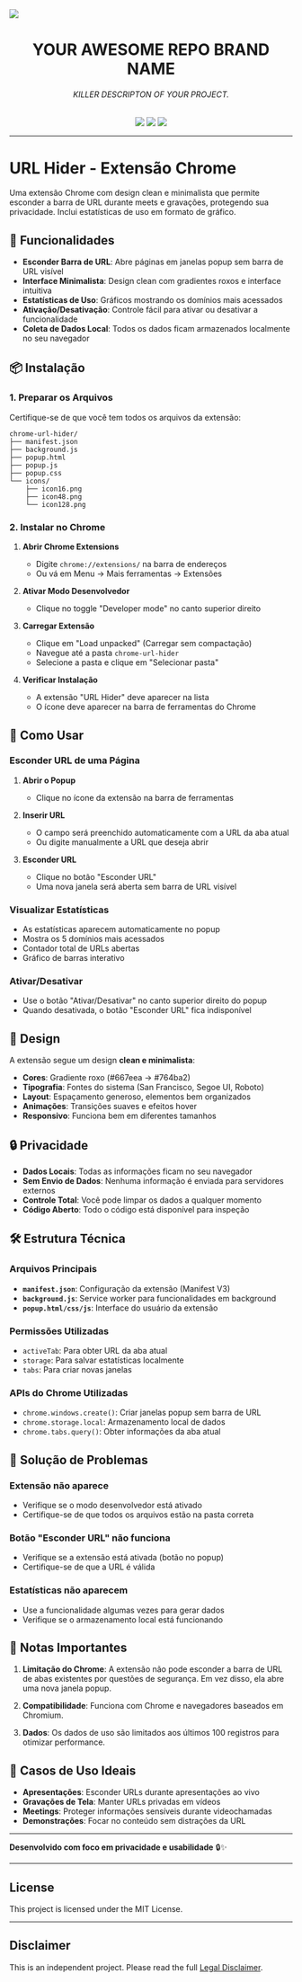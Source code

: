 <a alt="YOUR AWESOME REPO BRAND NAME">
<img src="LINK DO BANNER DO TEEU REPO ">
</a>

<h1 align="center">YOUR AWESOME REPO BRAND NAME</h1>

<h6 align="center">KILLER DESCRIPTON OF YOUR PROJECT.</h6>

<p align="center">
  <img src="https://img.shields.io/badge/License-MIT-yellow.svg">  <img src="https://img.shields.io/badge/Made%20with-JavaScript-blue">  <img src="https://img.shields.io/badge/Platform-Chromium%20Extension-green">
</p>

---

# URL Hider - Extensão Chrome

Uma extensão Chrome com design clean e minimalista que permite esconder a barra de URL durante meets e gravações, protegendo sua privacidade. Inclui estatísticas de uso em formato de gráfico.

## 🚀 Funcionalidades

- **Esconder Barra de URL**: Abre páginas em janelas popup sem barra de URL visível
- **Interface Minimalista**: Design clean com gradientes roxos e interface intuitiva
- **Estatísticas de Uso**: Gráficos mostrando os domínios mais acessados
- **Ativação/Desativação**: Controle fácil para ativar ou desativar a funcionalidade
- **Coleta de Dados Local**: Todos os dados ficam armazenados localmente no seu navegador

## 📦 Instalação

### 1. Preparar os Arquivos
Certifique-se de que você tem todos os arquivos da extensão:
```
chrome-url-hider/
├── manifest.json
├── background.js
├── popup.html
├── popup.js
├── popup.css
└── icons/
    ├── icon16.png
    ├── icon48.png
    └── icon128.png
```

### 2. Instalar no Chrome

1. **Abrir Chrome Extensions**
   - Digite `chrome://extensions/` na barra de endereços
   - Ou vá em Menu → Mais ferramentas → Extensões

2. **Ativar Modo Desenvolvedor**
   - Clique no toggle "Developer mode" no canto superior direito

3. **Carregar Extensão**
   - Clique em "Load unpacked" (Carregar sem compactação)
   - Navegue até a pasta `chrome-url-hider`
   - Selecione a pasta e clique em "Selecionar pasta"

4. **Verificar Instalação**
   - A extensão "URL Hider" deve aparecer na lista
   - O ícone deve aparecer na barra de ferramentas do Chrome

## 🎯 Como Usar

### Esconder URL de uma Página

1. **Abrir o Popup**
   - Clique no ícone da extensão na barra de ferramentas

2. **Inserir URL**
   - O campo será preenchido automaticamente com a URL da aba atual
   - Ou digite manualmente a URL que deseja abrir

3. **Esconder URL**
   - Clique no botão "Esconder URL"
   - Uma nova janela será aberta sem barra de URL visível

### Visualizar Estatísticas

- As estatísticas aparecem automaticamente no popup
- Mostra os 5 domínios mais acessados
- Contador total de URLs abertas
- Gráfico de barras interativo

### Ativar/Desativar

- Use o botão "Ativar/Desativar" no canto superior direito do popup
- Quando desativada, o botão "Esconder URL" fica indisponível

## 🎨 Design

A extensão segue um design **clean e minimalista**:

- **Cores**: Gradiente roxo (#667eea → #764ba2)
- **Tipografia**: Fontes do sistema (San Francisco, Segoe UI, Roboto)
- **Layout**: Espaçamento generoso, elementos bem organizados
- **Animações**: Transições suaves e efeitos hover
- **Responsivo**: Funciona bem em diferentes tamanhos

## 🔒 Privacidade

- **Dados Locais**: Todas as informações ficam no seu navegador
- **Sem Envio de Dados**: Nenhuma informação é enviada para servidores externos
- **Controle Total**: Você pode limpar os dados a qualquer momento
- **Código Aberto**: Todo o código está disponível para inspeção

## 🛠️ Estrutura Técnica

### Arquivos Principais

- **`manifest.json`**: Configuração da extensão (Manifest V3)
- **`background.js`**: Service worker para funcionalidades em background
- **`popup.html/css/js`**: Interface do usuário da extensão

### Permissões Utilizadas

- `activeTab`: Para obter URL da aba atual
- `storage`: Para salvar estatísticas localmente
- `tabs`: Para criar novas janelas

### APIs do Chrome Utilizadas

- `chrome.windows.create()`: Criar janelas popup sem barra de URL
- `chrome.storage.local`: Armazenamento local de dados
- `chrome.tabs.query()`: Obter informações da aba atual

## 🐛 Solução de Problemas

### Extensão não aparece
- Verifique se o modo desenvolvedor está ativado
- Certifique-se de que todos os arquivos estão na pasta correta

### Botão "Esconder URL" não funciona
- Verifique se a extensão está ativada (botão no popup)
- Certifique-se de que a URL é válida

### Estatísticas não aparecem
- Use a funcionalidade algumas vezes para gerar dados
- Verifique se o armazenamento local está funcionando

## 📝 Notas Importantes

1. **Limitação do Chrome**: A extensão não pode esconder a barra de URL de abas existentes por questões de segurança. Em vez disso, ela abre uma nova janela popup.

2. **Compatibilidade**: Funciona com Chrome e navegadores baseados em Chromium.

3. **Dados**: Os dados de uso são limitados aos últimos 100 registros para otimizar performance.

## 🎯 Casos de Uso Ideais

- **Apresentações**: Esconder URLs durante apresentações ao vivo
- **Gravações de Tela**: Manter URLs privadas em vídeos
- **Meetings**: Proteger informações sensíveis durante videochamadas
- **Demonstrações**: Focar no conteúdo sem distrações da URL

---

**Desenvolvido com foco em privacidade e usabilidade** 🔒✨

---

## License

This project is licensed under the MIT License.

---

## Disclaimer

This is an independent project. Please read the full [Legal Disclaimer](DISCLAIMER.md).

